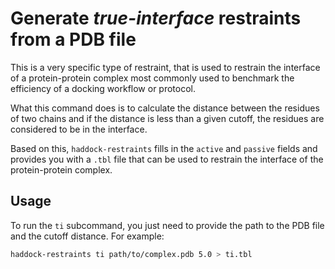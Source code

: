 # Generate _true-interface_ restraints from a PDB file

This is a very specific type of restraint, that is used to restrain the interface of a protein-protein complex most commonly used to benchmark the efficiency of a docking workflow or protocol.

What this command does is to calculate the distance between the residues of two chains and if the distance is less than a given cutoff, the residues are considered to be in the interface.

Based on this, `haddock-restraints` fills in the `active` and `passive` fields and provides you with a `.tbl` file that can be used to restrain the interface of the protein-protein complex.

## Usage

To run the `ti` subcommand, you just need to provide the path to the PDB file and the cutoff distance. For example:

```bash
haddock-restraints ti path/to/complex.pdb 5.0 > ti.tbl
```
